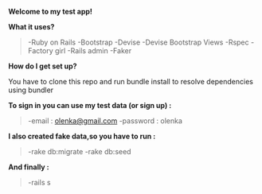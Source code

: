 **Welcome to my test app!**




**What it uses?**

>-Ruby on Rails
>-Bootstrap
>-Devise
>-Devise Bootstrap Views
>-Rspec
>-Factory girl
>-Rails admin
>-Faker




**How do I get set up?**

You have to clone this repo and run bundle install to resolve dependencies using bundler




**To sign in you can use my test data (or sign up) :**

>-email : olenka@gmail.com
>-password : olenka




**I also created fake data,so you have to run :**

>-rake db:migrate
>-rake db:seed




**And finally :**

>-rails s
